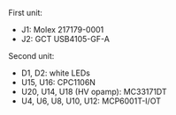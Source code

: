 First unit:
- J1: Molex 217179-0001
- J2: GCT USB4105-GF-A

Second unit:
- D1, D2: white LEDs
- U15, U16: CPC1106N
- U20, U14, U18 (HV opamp): MC33171DT
- U4, U6, U8, U10, U12: MCP6001T-I/OT